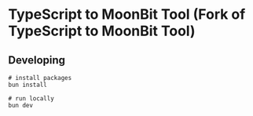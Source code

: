﻿# TypeScript to MoonBit Tool (Fork of TypeScript to MoonBit Tool)

## Developing

```
# install packages
bun install

# run locally
bun dev
```